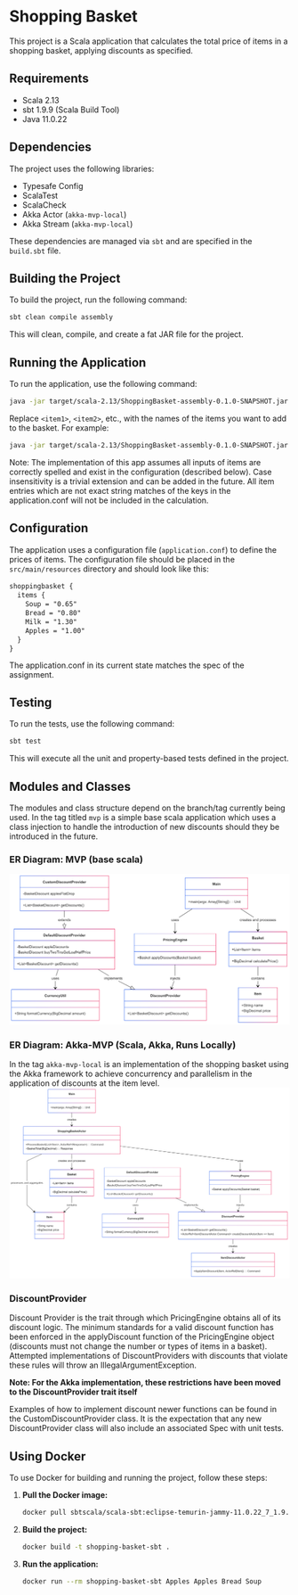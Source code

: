 # Shopping Basket

This project is a Scala application that calculates the total price of items in a shopping basket, applying discounts as specified.

## Requirements

- Scala 2.13
- sbt 1.9.9 (Scala Build Tool)
- Java 11.0.22

## Dependencies

The project uses the following libraries:

- Typesafe Config
- ScalaTest
- ScalaCheck
- Akka Actor (`akka-mvp-local`)
- Akka Stream (`akka-mvp-local`)

These dependencies are managed via `sbt` and are specified in the `build.sbt` file.

## Building the Project

To build the project, run the following command:

```sh
sbt clean compile assembly
```

This will clean, compile, and create a fat JAR file for the project.

## Running the Application

To run the application, use the following command:

```sh
java -jar target/scala-2.13/ShoppingBasket-assembly-0.1.0-SNAPSHOT.jar <item1> <item2> ...
```

Replace `<item1>`, `<item2>`, etc., with the names of the items you want to add to the basket. For example:

```sh
java -jar target/scala-2.13/ShoppingBasket-assembly-0.1.0-SNAPSHOT.jar Soup Bread Milk
```

Note: The implementation of this app assumes all inputs of items are correctly spelled and exist in the configuration (described below). Case insensitivity is a trivial extension and can be added in the future. 
All item entries which are not exact string matches of the keys in the application.conf will not be included in the calculation. 

## Configuration

The application uses a configuration file (`application.conf`) to define the prices of items. The configuration file should be placed in the `src/main/resources` directory and should look like this:

```hocon
shoppingbasket {
  items {
    Soup = "0.65"
    Bread = "0.80"
    Milk = "1.30"
    Apples = "1.00"
  }
}
```

The application.conf in its current state matches the spec of the assignment.

## Testing

To run the tests, use the following command:

```sh
sbt test
```

This will execute all the unit and property-based tests defined in the project.

## Modules and Classes
The modules and class structure depend on the branch/tag currently being used. In the tag titled `mvp` is a simple base scala application which uses a class injection 
to handle the introduction of new discounts should they be introduced in the future. 

### ER Diagram: MVP (base scala)
![ER Diagram](docs/Shopping-Basket-ER.png)

### ER Diagram: Akka-MVP (Scala, Akka, Runs Locally)
In the tag `akka-mvp-local` is an implementation of the shopping basket using the Akka framework to achieve concurrency and parallelism in the application of discounts at the item level.
![ER Diagram](docs/Shopping-Basket-Akka-ER.png)

### DiscountProvider
Discount Provider is the trait through which PricingEngine obtains all of its discount logic. The minimum standards for a valid discount function has been enforced in the applyDiscount function
of the PricingEngine object (discounts must not change the number or types of items in a basket). Attempted implementations of DiscountProviders with discounts that violate these rules will throw
an IllegalArgumentException. 

**Note: For the Akka implementation, these restrictions have been moved to the DiscountProvider trait itself**

Examples of how to implement discount newer functions can be found in the CustomDiscountProvider class. It is the expectation that any new DiscountProvider class will also include an associated Spec
with unit tests.

## Using Docker

To use Docker for building and running the project, follow these steps:

1. **Pull the Docker image:**

   ```sh
   docker pull sbtscala/scala-sbt:eclipse-temurin-jammy-11.0.22_7_1.9.9_2.13.12
   ```

2. **Build the project:**

   ```sh
   docker build -t shopping-basket-sbt .
   ```
   
3. **Run the application:**
   ```sh
   docker run --rm shopping-basket-sbt Apples Apples Bread Soup
   ```
